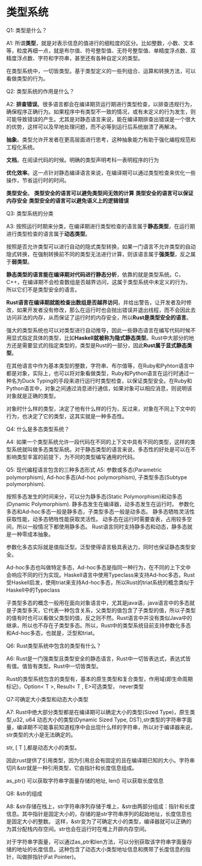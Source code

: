 # 类型系统

Q1: 类型是什么？

A1: 所谓**类型**，就是对表示信息的值进行的细粒度的区分。比如整数，小数、文本等，粒度再细一点，就是布尔值、符号整型值、无符号整型值、单精度浮点数、双精度浮点数、字符和字符串，甚至还有各种自定义的类型。

在类型系统中，一切皆类型。基于类型定义的一些列组合、运算和转换方法，可以看做类型的行为。

Q2: 类型系统的作用是什么？

A2: 
**排查错误**。很多语言都会在编译期货运行期进行类型检查，以排查违规行为，确保程序正确行为。如果程序中有类型不一致的情况，或有未定义的行为发生，则可能导致错误的产生。尤其是对静态语言来说，能在编译期排查出错误是一个很大的优势，这样可以及早地处理问题，而不必等到运行后系统崩溃了再解决。

**抽象**。类型允许开发者在更高层面进行思考，这种抽象能力有助于强化编程规范和工程化系统。

**文档**。在阅读代码的时候。明确的类型声明考科一表明程序的行为

**优化效率**。这一点针对静态编译语言来说，在编译期可以通过类型检查来优化一些操作，节省运行时的时间。

**类型安全**。
    **类型安全的语言可以避免类型间无效的计算**
    **类型安全的语言可以保证内存安全**
    **类型安全的语言可以避免语义上的逻辑错误**

Q3: 类型系统的分类

A3: 
按照运行时期来分类，在编译期进行类型检查的语言属于**静态类型**，在运行期进行类型检查的语言属于**动态类型**。 

按照是否允许类型可以进行自动的隐式类型转换，如果一门语言不允许类型的自动隐式转换，在强制转换前不同的类型无法进行计算，则该语言属于**强类型**，反之属于**弱类型**。

**静态类型的语言能在编译期对代码进行静态分析**，依靠的就是类型系统。C，C++，在编译期不会检查数组是否越界访问，这属于类型系统中未定义的行为，所以它们不是类型安全的语言。

**Rust语言在编译期就能检查出数组是否越界访问**，并给出警告，让开发者及时修改，如果开发者没有修改，那么在运行时也会抛出错误并退出线程，而不会因此去访问非法的内存，从而保证了运行时的内存安全，所以**Rust是类型安全的语言**。

强大的类型系统也可以对类型进行自动推导，因此一些静态语言在编写代码时候不用显式指定具体的类型，比如**Haskell就被称为隐式静态类型**。Rust中大部分的地方还是需要显式的指定类型的，类型是Rust的一部分，因此**Rust属于显式静态类型**。

在其他语言中作为基本类型的整数，字符串、布尔值等，在Ruby和Pyhton语言中都是对象，实际上，也可以将对象看做类型，Ruby和Python语言在运行时通过一种名为Duck Typing的手段来进行运行时类型检查，以保证类型安全。在Ruby和Python语言中，对象之间通过消息进行通信，如果对象可以相应消息，则说明该对象就是正确的类型。

对象时什么样的类型，决定了他有什么样的行为，反过来，对象在不同上下文中的行为，也决定了它的类型，这其实就是一种多态性。


Q4: 什么是多态类型系统？

A4: 如果一个类型系统允许一段代码在不同的上下文中具有不同的类型，这样的类型系统就叫做多态类型系统。对于静态类型的语言来说，多态性的好处是可以在不影响类型丰富的前提下，为不同的类型编写通用的代码。

Q5: 现代编程语言包含的三种多态形式
A5: 参数或多态(Parametric polymorphism), Ad-hoc多态(Ad-hoc polymorphism), 子类型多态(Subtype polymorphism).

按照多态发生的时间来分，可以分为静多态(Static Polymorphism)和动多态(Dynamic Polymorphism). 静多态发生在编译器，动多态发生在运行时。
参数化多态和Ad-hoc多态一般是静多态，子类型多态一般是动多态。
静多态牺牲灵活性获取性能，动多态牺牲性能获取灵活性。
动多态在运行时需要查表，占用较多空间，所以一般情况下都使用静多态。
Rust语言同时支持静多态和动态，静多态就是一种零成本抽象。

参数化多态实际就是值指泛型。泛型使得语言极具表达力，同时也保证静态类型安全。

Ad-hoc多态也叫做特定多态，Ad-hoc多态是指同一种行为，在不同的上下文中会响应不同的行为实现。Haskell语言中使用Typeclass来支持Ad-hoc多态，Rust受Haskell启发，使用triat来支持Ad-hoc多态，所以Rust的triat系统的概念类似于Haskell中的Typeclass

子类型多态的概念一般用在面向对象语言中，尤其是java语，java语言中的多态就是子类型多天，它代表一种包含关系，父类型的值包含了子类型的值，所以子类型的值有时也可以看做父类型的值，反之则不然。Rust语言中并没有类似Java中的继承，所以也不存在子类型多态。所以，Rust中的类型系统目前支持参数化多态和Ad-hoc多态，也就是，泛型和triat。

Q6: Rust类型系统中包含的类型有什么？

A6: Rust是一门强类型且类型安全的静态语言，Rust中一切皆表达式，表达式皆有值。值皆有类型。Rust中一切皆类型。

Rust的类型系统包含的类型有，基本的原生类型和复合类型，作用域(即生命周期标记)，Option< T >, Result< T , E>可选类型， never类型

Q7:可确定大小类型和动态大小类型

A7: Rust中绝大部分类型都是在编译期可以确定大小的类型(Sized Type)，原生类型,u32, u64
动态大小的类型(Dynamic Sized Type, DST),str类型的字符串字面量，编译期不可能事前知道程序中会出现什么样的字符串，所以对于编译器来说，str类型的大小是无法确定的。

str, [ T ],都是动态大小的类型。 

因此rust提供了引用类型，因为引用总会有固定的且在编译期已知的大小。字符串切片&str就是一种引用类型，它由指针和长度信息组成。

as_ptr() 可以获取字符串字面量存储的地址, len() 可以获取长度信息

Q8: &str的组成

A8: &str存储在栈上，str字符串序列存储于堆上，&str由两部分组成：指针和长度信息。其中指针是固定大小的，存储的是str字符串序列的起始地址，长度信息也是固定大小的整数。
这样，&str变为了可确定大小的类型，编译器就可以正确的为其分配栈内存空间。str也会在运行时在堆上开辟内存空间。

对于字符串字面量，可以通过as_ptr和len方法，可以分别获取该字符串字面量存储的地址的长度信息。这种包含了动态大小类型地址信息和携带了长度信息的指针，叫做胖指针(Fat Pointer)。